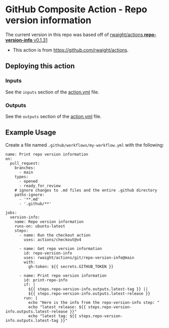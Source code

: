 # GitHub Composite Action - Repo version information

The current version in this repo was based off of [rwaight/actions **repo-version-info** v0.1.31](https://github.com/rwaight/actions/releases/tag/v0.1.31)
- This action is from https://github.com/rwaight/actions.

## Deploying this action

### Inputs

See the `inputs` section of the [action.yml](action.yml) file.

### Outputs

See the `outputs` section of the [action.yml](action.yml) file.

## Example Usage

Create a file named `.github/workflows/my-workflow.yml` with the following:
```
name: Print repo version information
on:
  pull_request:
    branches:
      - main
    types:
      - opened
      - ready_for_review
    # ignore changes to .md files and the entire .github directory
    paths-ignore:
      - '**.md'
      - '.github/**'

jobs:
  version-info:
    name: Repo version information
    runs-on: ubuntu-latest
    steps:
      - name: Run the checkout action
        uses: actions/checkout@v4

      - name: Get repo version information
        id: repo-version-info
        uses: rwaight/actions/git/repo-version-info@main
        with:
          gh-token: ${{ secrets.GITHUB_TOKEN }}

      - name: Print repo version information
        id: print-repo-info
        if: |
          ${{ steps.repo-version-info.outputs.latest-tag }} || 
          ${{ steps.repo-version-info.outputs.latest-release }}
        run: |
          echo "Here is the info from the repo-version-info step: "
          echo "latest release: ${{ steps.repo-version-info.outputs.latest-release }}"
          echo "latest tag: ${{ steps.repo-version-info.outputs.latest-tag }}"
```
